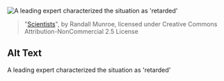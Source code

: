 ![A leading expert characterized the situation as 'retarded'](https://imgs.xkcd.com/comics/scientists.jpg)
> "[Scientists](https://xkcd.com/36/)", by Randall Munroe, licensed under Creative Commons Attribution-NonCommercial 2.5 License

## Alt Text
A leading expert characterized the situation as 'retarded'

